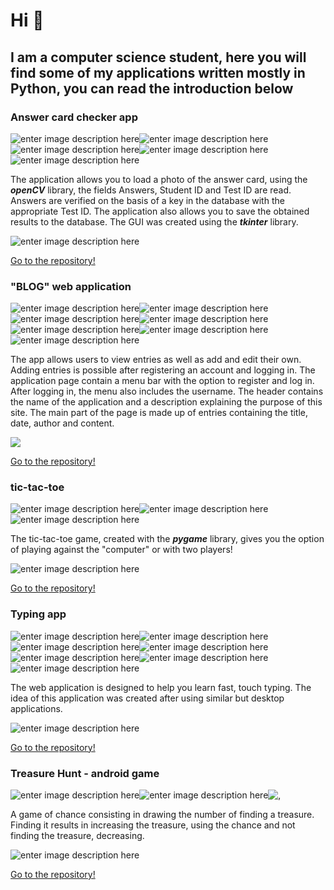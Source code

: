 # Hi 👋
## I am a computer science student, here you will find some of my applications written mostly in Python, you can read the introduction below
### Answer card checker app
![enter image description here](https://img.shields.io/badge/Python-3776AB.svg?style=for-the-badge&logo=Python&logoColor=white)![enter image description here](https://img.shields.io/badge/OpenCV-5C3EE8.svg?style=for-the-badge&logo=OpenCV&logoColor=white)![enter image description here](https://img.shields.io/badge/MySQL-4479A1.svg?style=for-the-badge&logo=MySQL&logoColor=white)![enter image description here](https://img.shields.io/badge/Windows-0078D6.svg?style=for-the-badge&logo=Windows&logoColor=white)![enter image description here](https://img.shields.io/badge/PyCharm-000000.svg?style=for-the-badge&logo=PyCharm&logoColor=white)

The application allows you to load a photo of the answer card, using the ***openCV*** library, the fields Answers, Student ID and Test ID are read. Answers are verified on the basis of a key in the database with the appropriate Test ID. The application also allows you to save the obtained results to the database. The GUI was created using the ***tkinter*** library.

![enter image description here](https://github.com/MaciejPelczar/test-verify-app/blob/main/answer.png)

[Go to the repository!](https://github.com/MaciejPelczar/test-verify-app)

### "BLOG" web application
![enter image description here](https://img.shields.io/badge/Python-3776AB.svg?style=for-the-badge&logo=Python&logoColor=white)![enter image description here](https://img.shields.io/badge/Django-092E20.svg?style=for-the-badge&logo=Django&logoColor=white)![enter image description here](https://img.shields.io/badge/Bootstrap-7952B3.svg?style=for-the-badge&logo=Bootstrap&logoColor=white)![enter image description here](https://img.shields.io/badge/HTML5-E34F26.svg?style=for-the-badge&logo=HTML5&logoColor=white)![enter image description here](https://img.shields.io/badge/SQLite-003B57.svg?style=for-the-badge&logo=SQLite&logoColor=white)![enter image description here](https://img.shields.io/badge/Windows-0078D6.svg?style=for-the-badge&logo=Windows&logoColor=white)![enter image description here](https://img.shields.io/badge/PyCharm-000000.svg?style=for-the-badge&logo=PyCharm&logoColor=white)

The app allows users to view entries as well as add and edit their own. Adding entries is possible after registering an account and logging in. The application page contain a menu bar with the option to register and log in. After logging in, the menu also includes the username. The header contains the name of the application and a description explaining the purpose of this site. The main part of the page is made up of entries containing the title, date, author and content.

![](https://github.com/MaciejPelczar/blog-django/blob/master/blog.png)

[Go to the repository!](https://github.com/MaciejPelczar/blog-django)

### tic-tac-toe
![enter image description here](https://img.shields.io/badge/Python-3776AB.svg?style=for-the-badge&logo=Python&logoColor=white)![enter image description here](https://img.shields.io/badge/Windows-0078D6.svg?style=for-the-badge&logo=Windows&logoColor=white)![enter image description here](https://img.shields.io/badge/PyCharm-000000.svg?style=for-the-badge&logo=PyCharm&logoColor=white)

The tic-tac-toe game, created with the ***pygame*** library, gives you the option of playing against the "computer" or with two players!

![enter image description here](https://github.com/MaciejPelczar/tic-tac-toe/blob/main/tictactoe.png)

[Go to the repository!](https://github.com/MaciejPelczar/tic-tac-toe)

### Typing app
![enter image description here](https://img.shields.io/badge/Java-ED8B00?style=for-the-badge&logo=java&logoColor=white)![enter image description here](https://img.shields.io/badge/Spring%20Boot-6DB33F.svg?style=for-the-badge&logo=Spring-Boot&logoColor=white)![enter image description here](https://img.shields.io/badge/Bootstrap-7952B3.svg?style=for-the-badge&logo=Bootstrap&logoColor=white)![enter image description here](https://img.shields.io/badge/HTML5-E34F26.svg?style=for-the-badge&logo=HTML5&logoColor=white)![enter image description here](https://img.shields.io/badge/MySQL-4479A1.svg?style=for-the-badge&logo=MySQL&logoColor=white)![enter image description here](https://img.shields.io/badge/IntelliJ%20IDEA-000000.svg?style=for-the-badge&logo=IntelliJ-IDEA&logoColor=white)![enter image description here](https://img.shields.io/badge/Windows-0078D6.svg?style=for-the-badge&logo=Windows&logoColor=white)

The web application is designed to help you learn fast, touch typing. The idea of this application was created after using similar but desktop applications.

![enter image description here](https://github.com/MaciejPelczar/typing-app/blob/main/screens.png)

[Go to the repository!](https://github.com/MaciejPelczar/typing-app)

### Treasure Hunt - android game

![enter image description here](https://img.shields.io/badge/Java-ED8B00?style=for-the-badge&logo=java&logoColor=white)![enter image description here](https://img.shields.io/badge/Android-3DDC84.svg?style=for-the-badge&logo=Android&logoColor=white)![,](https://img.shields.io/badge/Android%20Studio-3DDC84.svg?style=for-the-badge&logo=Android-Studio&logoColor=white)

A game of chance consisting in drawing the number of finding a treasure. Finding it results in increasing the treasure, using the chance and not finding the treasure, decreasing.

![enter image description here](https://github.com/MaciejPelczar/treasure-hunt/blob/main/screens.png)

[Go to the repository!](https://github.com/MaciejPelczar/treasure-hunt)
